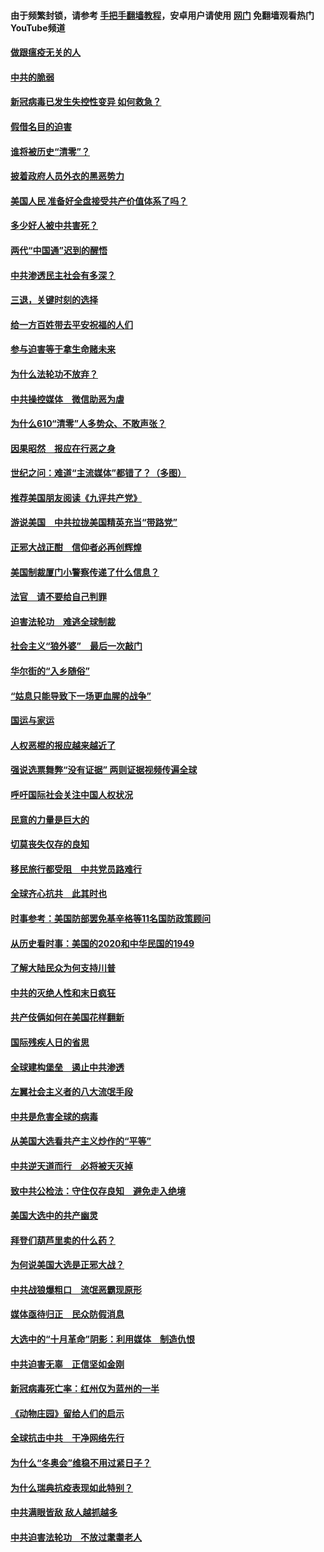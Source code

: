 #### 由于频繁封锁，请参考 [手把手翻墙教程](https://github.com/gfw-breaker/guides/wiki/)，安卓用户请使用 [网门](https://github.com/gfw-breaker/nogfw/blob/master/dl.md?t=01071300) 免翻墙观看热门YouTube频道 

#### [做跟瘟疫无关的人](../pages/251/418171.md?t=01071300) 

#### [中共的脆弱](../pages/251/418196.md?t=01071300) 

#### [新冠病毒已发生失控性变异 如何救急？](../pages/251/418032.md?t=01071300) 

#### [假借名目的迫害](../pages/251/418055.md?t=01071300) 

#### [谁将被历史“清零”？](../pages/251/417485.md?t=01071300) 

#### [披着政府人员外衣的黑恶势力](../pages/251/417442.md?t=01071300) 

#### [美国人民 准备好全盘接受共产价值体系了吗？](../pages/251/417491.md?t=01071300) 

#### [多少好人被中共害死？](../pages/251/417144.md?t=01071300) 

#### [两代“中国通”迟到的醒悟](../pages/251/417064.md?t=01071300) 

#### [中共渗透民主社会有多深？](../pages/251/417063.md?t=01071300) 

#### [三退，关键时刻的选择](../pages/251/416969.md?t=01071300) 

#### [给一方百姓带去平安祝福的人们](../pages/251/416941.md?t=01071300) 

#### [参与迫害等于拿生命赌未来](../pages/251/416856.md?t=01071300) 

#### [为什么法轮功不放弃？](../pages/251/416864.md?t=01071300) 

#### [中共操控媒体　微信助恶为虐](../pages/251/416724.md?t=01071300) 

#### [为什么610“清零”人多势众、不敢声张？](../pages/251/416632.md?t=01071300) 

#### [因果昭然　报应在行恶之身](../pages/251/416582.md?t=01071300) 

#### [世纪之问：难道“主流媒体”都错了？（多图）](../pages/251/416571.md?t=01071300) 

#### [推荐美国朋友阅读《九评共产党》](../pages/251/416510.md?t=01071300) 

#### [游说美国　中共拉拢美国精英充当“带路党”](../pages/251/416529.md?t=01071300) 

#### [正邪大战正酣　信仰者必再创辉煌](../pages/251/416433.md?t=01071300) 

#### [美国制裁厦门小警察传递了什么信息？](../pages/251/416432.md?t=01071300) 

#### [法官　请不要给自己判罪](../pages/251/416379.md?t=01071300) 

#### [迫害法轮功　难逃全球制裁](../pages/251/416380.md?t=01071300) 

#### [社会主义“狼外婆”　最后一次敲门](../pages/251/416394.md?t=01071300) 

#### [华尔街的“入乡随俗”](../pages/251/416395.md?t=01071300) 

#### [“姑息只能导致下一场更血腥的战争”](../pages/251/416223.md?t=01071300) 

#### [国运与家运](../pages/251/416224.md?t=01071300) 

#### [人权恶棍的报应越来越近了](../pages/251/416276.md?t=01071300) 

#### [强说选票舞弊“没有证据” 两则证据视频传遍全球](../pages/251/416227.md?t=01071300) 

#### [呼吁国际社会关注中国人权状况](../pages/251/416135.md?t=01071300) 

#### [民意的力量是巨大的](../pages/251/416222.md?t=01071300) 

#### [切莫丧失仅存的良知](../pages/251/416134.md?t=01071300) 

#### [移民旅行都受阻　中共党员路难行](../pages/251/416033.md?t=01071300) 

#### [全球齐心抗共　此其时也](../pages/251/415989.md?t=01071300) 

#### [时事参考：美国防部罢免基辛格等11名国防政策顾问](../pages/251/415970.md?t=01071300) 

#### [从历史看时事：美国的2020和中华民国的1949](../pages/251/415949.md?t=01071300) 

#### [了解大陆民众为何支持川普](../pages/251/415950.md?t=01071300) 

#### [中共的灭绝人性和末日疯狂](../pages/251/415944.md?t=01071300) 

#### [共产伎俩如何在美国花样翻新](../pages/251/415908.md?t=01071300) 

#### [国际残疾人日的省思](../pages/251/415849.md?t=01071300) 

#### [全球建构堡垒　遏止中共渗透](../pages/251/415850.md?t=01071300) 

#### [左翼社会主义者的八大流氓手段](../pages/251/415802.md?t=01071300) 

#### [中共是危害全球的病毒](../pages/251/415569.md?t=01071300) 

#### [从美国大选看共产主义炒作的“平等”](../pages/251/415654.md?t=01071300) 

#### [中共逆天道而行　必将被天灭掉](../pages/251/415626.md?t=01071300) 

#### [致中共公检法：守住仅存良知　避免走入绝境](../pages/251/415627.md?t=01071300) 

#### [美国大选中的共产幽灵](../pages/251/415618.md?t=01071300) 

#### [拜登们葫芦里卖的什么药？](../pages/251/415531.md?t=01071300) 

#### [为何说美国大选是正邪大战？](../pages/251/415530.md?t=01071300) 

#### [中共战狼爆粗口　流氓恶霸现原形](../pages/251/415426.md?t=01071300) 

#### [媒体亟待归正　民众防假消息](../pages/251/415402.md?t=01071300) 

#### [大选中的“十月革命”阴影：利用媒体　制造仇恨](../pages/251/415334.md?t=01071300) 

#### [中共迫害无辜　正信坚如金刚](../pages/251/415307.md?t=01071300) 

#### [新冠病毒死亡率：红州仅为蓝州的一半](../pages/251/415164.md?t=01071300) 

#### [《动物庄园》留给人们的启示](../pages/251/415178.md?t=01071300) 

#### [全球抗击中共　干净网络先行](../pages/251/415096.md?t=01071300) 

#### [为什么“冬奥会”维稳不用过紧日子？](../pages/251/414949.md?t=01071300) 

#### [为什么瑞典抗疫表现如此特别？](../pages/251/414950.md?t=01071300) 

#### [中共满眼皆敌 敌人越抓越多](../pages/251/415053.md?t=01071300) 

#### [中共迫害法轮功　不放过耄耋老人](../pages/251/414994.md?t=01071300) 

